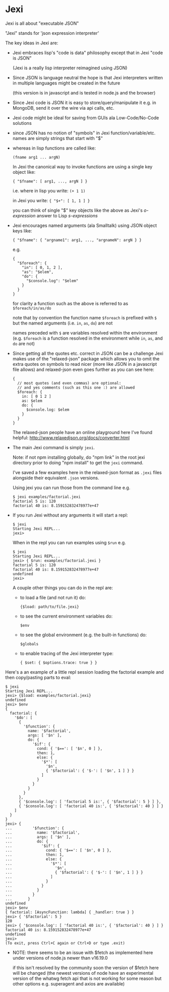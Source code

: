 # Jexi
Jexi is all about "executable JSON"

"Jexi" stands for 'json expression interpreter'

The key ideas in Jexi are:

* Jexi embraces lisp's "code is data" philosophy except that in Jexi "code is JSON"

  (Jexi is a really lisp interpreter reimagined using JSON)

* Since JSON is language neutral the hope is that Jexi interpreters written in multiple languages might be created in the future

  (this version is in javascript and is tested in node.js and the browser)

* Since Jexi code is JSON it is easy to store/query/manipulate it e.g. in MongoDB, send it over the wire via api calls, etc.

* Jexi code might be ideal for saving from GUIs ala Low-Code/No-Code solutions

* since JSON has no notion of "symbols" in Jexi function/variable/etc. names are simply strings that start with "$"

* whereas in lisp functions are called like:

   `(fname arg1 ... argN)`

  In Jexi the canonical way to invoke functions are using a single key object like:
  
    `{ "$fname": [ arg1, ..., argN ] }`

  i.e. where in lisp you write: `(+ 1 1)`

  in Jexi you write: `{ "$+": [ 1, 1 ] }`

  you can think of single "$" key objects like the above as Jexi's *o-expression* answer to Lisp *s-expressions*  

* Jexi encourages named arguments (ala Smalltalk) using JSON object keys like:

  `{ "$fname": { "argname1": arg1, ..., "argnameN": argN } }`

  e.g. 
  
  ```
  {
    "$foreach": {
      "in": [ 0, 1, 2 ],
      "as": "$elem",
      "do": {
        "$console.log": "$elem"
      }
    }
  }
  ```

  for clarity a function such as the above is referred to as `$foreach/in/as/do`

  note that by convention the function name `$foreach` is prefixed with `$` but the named arguments (i.e. `in`, `as`, `do`) are not

  names preceded with `$` are variables resolved within the environment (e.g. `$foreach` is a function resolved in the environment while `in`, `as`, and `do` are not)

* Since getting all the quotes etc. correct in JSON can be a challenge Jexi makes use of the "relaxed-json" package which allows you to omit the extra quotes on symbols to read nicer (more like JSON in a javascript file allows) and relaxed-json even goes further as you can see here:

  ```
  {
    // most quotes (and even commas) are optional:
    // and yes comments (such as this one :) are allowed
    $foreach: {
      in: [ 0 1 2 ]
      as: $elem
      do: {
        $console.log: $elem
      }
    }
  }
  ```

  The relaxed-json people have an online playground here I've found helpful:
  http://www.relaxedjson.org/docs/converter.html

* The main Jexi command is simply `jexi`.

  Note: if not npm installing globally, do "npm link" in the root jexi directory prior to doing "npm install" to get the `jexi` command. 

  I've saved a few examples here in the relaxed-json format as `.jexi` files alongside their equivalent `.json` versions.

  Using jexi you can run those from the command line e.g.

  ```
  $ jexi examples/factorial.jexi 
  factorial 5 is: 120
  factorial 40 is: 8.159152832478977e+47
  ```

* If you run Jexi without any arguments it will start a repl:

  ```
  $ jexi
  Starting Jexi REPL...
  jexi> 
  ```

  When in the repl you can run examples using `$run` e.g.

  ```
  $ jexi
  Starting Jexi REPL...
  jexi> { $run: examples/factorial.jexi }
  factorial 5 is: 120
  factorial 40 is: 8.159152832478977e+47
  undefined
  jexi> 
  ```

  A couple other things you can do in the repl are:

  - to load a file (and not run it) do:
  
    `{$load: path/to/file.jexi}`

  - to see the current environment variables do:

    `$env`

  - to see the global environment (e.g. the built-in functions) do:

    `$globals`

  - to enable tracing of the Jexi interpreter type:

    `{ $set: { $options.trace: true } }`

Here's a an example of a little repl session loading the factorial example and then copy/pasting parts to eval:

  ```
  $ jexi
  Starting Jexi REPL...
  jexi> {$load: examples/factorial.jexi}
  undefined
  jexi> $env
  {
    factorial: {
      '$do': [
        {
          '$function': {
            name: '$factorial',
            args: [ '$n' ],
            do: {
              '$if': {
                cond: { '$==': [ '$n', 0 ] },
                then: 1,
                else: {
                  '$*': [
                    '$n',
                    { '$factorial': { '$-': [ '$n', 1 ] } }
                  ]
                }
              }
            }
          }
        },
        { '$console.log': [ 'factorial 5 is:', { '$factorial': 5 } ] },
        { '$console.log': [ 'factorial 40 is:', { '$factorial': 40 } ] }
      ]
    }
  }
  jexi> {
  ...         '$function': {
  ...           name: '$factorial',
  ...           args: [ '$n' ],
  ...           do: {
  ...             '$if': {
  ...               cond: { '$==': [ '$n', 0 ] },
  ...               then: 1,
  ...               else: {
  ...                 '$*': [
  ...                   '$n',
  ...                   { '$factorial': { '$-': [ '$n', 1 ] } }
  ...                 ]
  ...               }
  ...             }
  ...           }
  ...         }
  ...       }
  undefined
  jexi> $env
  { factorial: [AsyncFunction: lambda] { _handler: true } }
  jexi> { '$factorial': 5 }
  120
  jexi> { '$console.log': [ 'factorial 40 is:', { '$factorial': 40 } ] }
  factorial 40 is: 8.159152832478977e+47
  undefined
  jexi> 
  (To exit, press Ctrl+C again or Ctrl+D or type .exit)
  ```

* NOTE:  there seems to be an issue with $fetch as implemented here under versions of node.js newer than v16.19.0

  if this isn't resolved by the community soon the version of $fetch here will be changed (the newest versions of node have an experimental version of the whatwg fetch api that is not working for some reason but other options e.g. superagent and axios are available)

